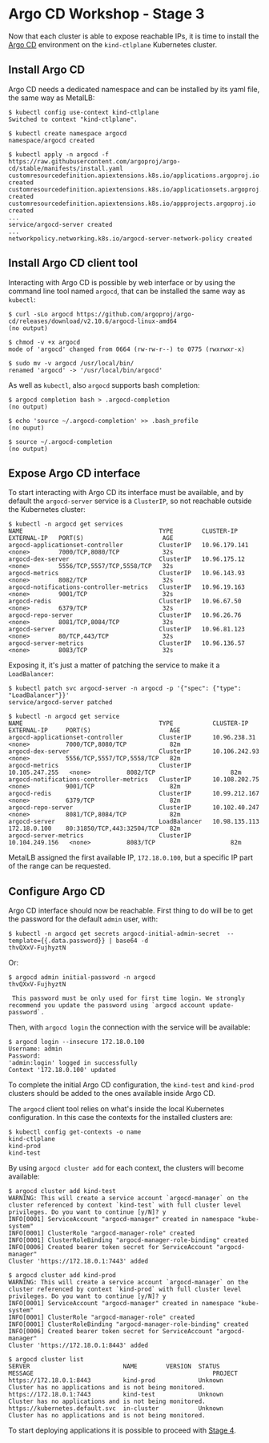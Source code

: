 # Argo CD Workshop - Stage 3

Now that each cluster is able to expose reachable IPs, it is time to install
the [Argo CD](https://argo-cd.readthedocs.io/) environment on the
`kind-ctlplane` Kubernetes cluster.

## Install Argo CD

Argo CD needs a dedicated namespace and can be installed by its yaml file, the
same way as MetalLB:

```console
$ kubectl config use-context kind-ctlplane
Switched to context "kind-ctlplane".

$ kubectl create namespace argocd
namespace/argocd created

$ kubectl apply -n argocd -f https://raw.githubusercontent.com/argoproj/argo-cd/stable/manifests/install.yaml
customresourcedefinition.apiextensions.k8s.io/applications.argoproj.io created
customresourcedefinition.apiextensions.k8s.io/applicationsets.argoproj.io created
customresourcedefinition.apiextensions.k8s.io/appprojects.argoproj.io created
...
service/argocd-server created
...
networkpolicy.networking.k8s.io/argocd-server-network-policy created
```

## Install Argo CD client tool

Interacting with Argo CD is possible by web interface or by using the command
line tool named `argocd`, that can be installed the same way as `kubectl`:

```console
$ curl -sLo argocd https://github.com/argoproj/argo-cd/releases/download/v2.10.6/argocd-linux-amd64
(no output)

$ chmod -v +x argocd
mode of 'argocd' changed from 0664 (rw-rw-r--) to 0775 (rwxrwxr-x)

$ sudo mv -v argocd /usr/local/bin/
renamed 'argocd' -> '/usr/local/bin/argocd'
```

As well as `kubectl`, also `argocd` supports bash completion:

```console
$ argocd completion bash > .argocd-completion
(no output)

$ echo 'source ~/.argocd-completion' >> .bash_profile
(no ouput)

$ source ~/.argocd-completion
(no output)
```

## Expose Argo CD interface

To start interacting with Argo CD its interface must be available, and by
default the `argocd-server` service is a `ClusterIP`, so not reachable outside
the Kubernetes cluster:

```console
$ kubectl -n argocd get services
NAME                                      TYPE        CLUSTER-IP      EXTERNAL-IP   PORT(S)                      AGE
argocd-applicationset-controller          ClusterIP   10.96.179.141   <none>        7000/TCP,8080/TCP            32s
argocd-dex-server                         ClusterIP   10.96.175.12    <none>        5556/TCP,5557/TCP,5558/TCP   32s
argocd-metrics                            ClusterIP   10.96.143.93    <none>        8082/TCP                     32s
argocd-notifications-controller-metrics   ClusterIP   10.96.19.163    <none>        9001/TCP                     32s
argocd-redis                              ClusterIP   10.96.67.50     <none>        6379/TCP                     32s
argocd-repo-server                        ClusterIP   10.96.26.76     <none>        8081/TCP,8084/TCP            32s
argocd-server                             ClusterIP   10.96.81.123    <none>        80/TCP,443/TCP               32s
argocd-server-metrics                     ClusterIP   10.96.136.57    <none>        8083/TCP                     32s
```

Exposing it, it's just a matter of patching the service to make it a
`LoadBalancer`:

```console
$ kubectl patch svc argocd-server -n argocd -p '{"spec": {"type": "LoadBalancer"}}'
service/argocd-server patched

$ kubectl -n argocd get service
NAME                                      TYPE           CLUSTER-IP       EXTERNAL-IP     PORT(S)                      AGE
argocd-applicationset-controller          ClusterIP      10.96.238.31     <none>          7000/TCP,8080/TCP            82m
argocd-dex-server                         ClusterIP      10.106.242.93    <none>          5556/TCP,5557/TCP,5558/TCP   82m
argocd-metrics                            ClusterIP      10.105.247.255   <none>          8082/TCP                     82m
argocd-notifications-controller-metrics   ClusterIP      10.108.202.75    <none>          9001/TCP                     82m
argocd-redis                              ClusterIP      10.99.212.167    <none>          6379/TCP                     82m
argocd-repo-server                        ClusterIP      10.102.40.247    <none>          8081/TCP,8084/TCP            82m
argocd-server                             LoadBalancer   10.98.135.113    172.18.0.100    80:31850/TCP,443:32504/TCP   82m
argocd-server-metrics                     ClusterIP      10.104.249.156   <none>          8083/TCP                     82m
```

MetalLB assigned the first available IP, `172.18.0.100`, but a specific IP part
of the range can be requested.

## Configure Argo CD

Argo CD interface should now be reachable. First thing to do will be to get the
password for the default `admin` user, with:

```console
$ kubectl -n argocd get secrets argocd-initial-admin-secret  --template={{.data.password}} | base64 -d
thvQXxV-FujhyztN
```

Or:

```console
$ argocd admin initial-password -n argocd
thvQXxV-FujhyztN

 This password must be only used for first time login. We strongly recommend you update the password using `argocd account update-password`.
```

Then, with `argocd login` the connection with the service will be available:

```console
$ argocd login --insecure 172.18.0.100
Username: admin
Password:
'admin:login' logged in successfully
Context '172.18.0.100' updated
```

To complete the initial Argo CD configuration, the `kind-test` and `kind-prod`
clusters should be added to the ones available inside Argo CD.

The `argocd` client tool relies on what's inside the local Kubernetes
configuration. In this case the contexts for the installed clusters are:

```console
$ kubectl config get-contexts -o name
kind-ctlplane
kind-prod
kind-test
```

By using `argocd cluster add` for each context, the clusters will become
available:

```console
$ argocd cluster add kind-test
WARNING: This will create a service account `argocd-manager` on the cluster referenced by context `kind-test` with full cluster level privileges. Do you want to continue [y/N]? y
INFO[0001] ServiceAccount "argocd-manager" created in namespace "kube-system"
INFO[0001] ClusterRole "argocd-manager-role" created
INFO[0001] ClusterRoleBinding "argocd-manager-role-binding" created
INFO[0006] Created bearer token secret for ServiceAccount "argocd-manager"
Cluster 'https://172.18.0.1:7443' added

$ argocd cluster add kind-prod
WARNING: This will create a service account `argocd-manager` on the cluster referenced by context `kind-prod` with full cluster level privileges. Do you want to continue [y/N]? y
INFO[0001] ServiceAccount "argocd-manager" created in namespace "kube-system"
INFO[0001] ClusterRole "argocd-manager-role" created
INFO[0001] ClusterRoleBinding "argocd-manager-role-binding" created
INFO[0006] Created bearer token secret for ServiceAccount "argocd-manager"
Cluster 'https://172.18.0.1:8443' added

$ argocd cluster list
SERVER                          NAME        VERSION  STATUS      MESSAGE                                                  PROJECT
https://172.18.0.1:8443         kind-prod            Unknown     Cluster has no applications and is not being monitored.
https://172.18.0.1:7443         kind-test            Unknown     Cluster has no applications and is not being monitored.
https://kubernetes.default.svc  in-cluster           Unknown     Cluster has no applications and is not being monitored.
```

To start deploying applications it is possible to proceed with [Stage 4](Stage-4-Argo-CD-Application-Test.md).
